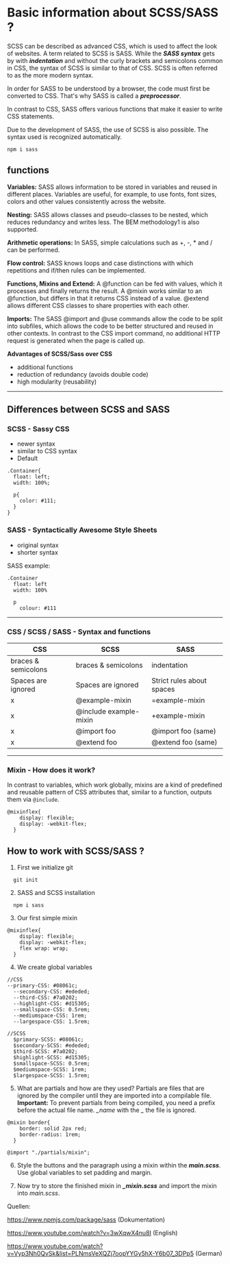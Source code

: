 # Basic information about SCSS/SASS ?
SCSS can be described as advanced CSS, which is used to affect the look of websites. A term related to SCSS is SASS. While the ***SASS syntax*** gets by with ***indentation*** and without the curly brackets and semicolons common in CSS, the syntax of SCSS is similar to that of CSS. SCSS is often referred to as the more modern syntax.

In order for SASS to be understood by a browser, the code must first be converted to CSS. That's why SASS is called a ***preprocessor***.

In contrast to CSS, SASS offers various functions that make it easier to write CSS statements.

Due to the development of SASS, the use of SCSS is also possible. The syntax used is recognized automatically.
```
npm i sass
```

## functions

**Variables:** SASS allows information to be stored in variables and reused in different places. Variables are useful, for example, to use fonts, font sizes, colors and other values ​​consistently across the website.

**Nesting:** SASS allows classes and pseudo-classes to be nested, which reduces redundancy and writes less. The BEM methodology1 is also supported.

**Arithmetic operations:** In SASS, simple calculations such as +, -, * and / can be performed.

**Flow control:** SASS knows loops and case distinctions with which repetitions and if/then rules can be implemented.

**Functions, Mixins and Extend:** A @function can be fed with values, which it processes and finally returns the result. A @mixin works similar to an @function, but differs in that it returns CSS instead of a value. @extend allows different CSS classes to share properties with each other.

**Imports:** The SASS @import and @use commands allow the code to be split into subfiles, which allows the code to be better structured and reused in other contexts. In contrast to the CSS import command, no additional HTTP request is generated when the page is called up.

**Advantages of SCSS/Sass over CSS**
- additional functions
- reduction of redundancy (avoids double code)
- high modularity (reusability)


---
## Differences between SCSS and SASS

### SCSS - Sassy CSS

- newer syntax
- similar to CSS syntax
- Default

```
.Container{
  float: left;
  width: 100%;

  p{
    color: #111;
  }
}
```

### SASS - Syntactically Awesome Style Sheets

- original syntax
- shorter syntax

SASS example:

```
.Container
  float: left
  width: 100%

  p
    colour: #111
```

---

### CSS / SCSS / SASS - Syntax and functions

| CSS | SCSS | SASS |
|---|---|---|
| braces & semicolons | braces & semicolons | indentation |
| Spaces are ignored | Spaces are ignored | Strict rules about spaces |
| x | @example-mixin | =example-mixin |
| x | @include example-mixin | +example-mixin |
| x | @import foo | @import foo (same) |
| x | @extend foo | @extend foo (same) |


---

### Mixin - How does it work?

In contrast to variables, which work globally, mixins are a kind of predefined and reusable pattern of CSS attributes that, similar to a function, outputs them via ```@include```.

```
@mixinflex{
    display: flexible;
    display: -webkit-flex;
  }
```



## How to work with SCSS/SASS ?

1. First we initialize git

```
  git init
```

2. SASS and SCSS installation
```
  npm i sass
```

3. Our first simple mixin

```
@mixinflex{
    display: flexible;
    display: -webkit-flex;
    flex wrap: wrap;
  }
```

4. We create global variables
```
//CSS
--primary-CSS: #08061c;
  --secondary-CSS: #ededed;
  --third-CSS: #7a0202;
  --highlight-CSS: #d15305;
  --smallspace-CSS: 0.5rem;
  --mediumspace-CSS: 1rem;
  --largespace-CSS: 1.5rem;

//SCSS
  $primary-SCSS: #08061c;
  $secondary-SCSS: #ededed;
  $third-SCSS: #7a0202;
  $highlight-SCSS: #d15305;
  $smallspace-SCSS: 0.5rem;
  $mediumspace-SCSS: 1rem;
  $largespace-SCSS: 1.5rem;
```
5. What are partials and how are they used?
Partials are files that are ignored by the compiler until they are imported into a compilable file.
**Important:** To prevent partials from being compiled, you need a prefix before the actual file name. *_name* with the *_* the file is ignored.


```
@mixin border{
    border: solid 2px red;
    border-radius: 1rem;
  }
```

```
@import "./partials/mixin";
```
6. Style the buttons and the paragraph using a mixin within the ***main.scss***.
Use global variables to set padding and margin.

7. Now try to store the finished mixin in ***_mixin.scss*** and import the mixin into *main.scss*.






Quellen:

https://www.npmjs.com/package/sass (Dokumentation)

https://www.youtube.com/watch?v=3wXqwX4nu8I (English)

https://www.youtube.com/watch?v=Vyp3Nh0QvSk&list=PLNmsVeXQZj7oopYYGy5hX-Y6b07_3DPp5 (German)